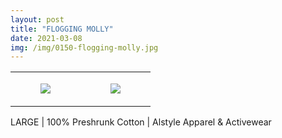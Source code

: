 ```yaml
---
layout: post
title: "FLOGGING MOLLY"
date: 2021-03-08
img: /img/0150-flogging-molly.jpg
---
```




<table style="width:100%;"><tr><td style="vertical-align:top;">
      <figure class="tmblr-full" data-orig-height="2048" data-orig-width="1365" data-orig-src="https://concertshirts.netlify.app/shirts/0150/0150-01.jpg"><img src="https://64.media.tumblr.com/e6f2e0fa2ac6c4621956ccd059d33da4/a0ff9ee58fd207e9-cb/s540x810/ebc386dcf321be3551493a93de9ff40198c2fd17.jpg" data-orig-height="2048" data-orig-width="1365" data-orig-src="https://concertshirts.netlify.app/shirts/0150/0150-01.jpg"/></figure></td>
    <td style="vertical-align:top;">
      <figure class="tmblr-full" data-orig-height="2048" data-orig-width="1365" data-orig-src="https://concertshirts.netlify.app/shirts/0150/0150-02.jpg"><img src="https://64.media.tumblr.com/f3f4ba24db169c47868bef5b38e7be23/a0ff9ee58fd207e9-45/s540x810/e1a7eed170b7ce4dd1b9b881475b0a8a266043ad.jpg" data-orig-height="2048" data-orig-width="1365" data-orig-src="https://concertshirts.netlify.app/shirts/0150/0150-02.jpg"/></figure></td>
  </tr></table><p>
  LARGE | 100% Preshrunk Cotton | Alstyle Apparel &amp; Activewear
</p>
